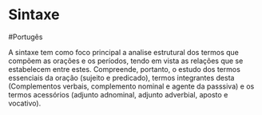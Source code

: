 # Sintaxe
#Portugês 

A sintaxe tem como foco principal a analise estrutural dos termos que compõem as orações e os períodos, tendo em vista as relações que se estabelecem entre estes. Compreende, portanto, o estudo dos termos essenciais da oração (sujeito e predicado), termos integrantes desta (Complementos verbais, complemento nominal e agente da passsiva) e os termos acessórios (adjunto adnominal, adjunto adverbial, aposto e vocativo).
